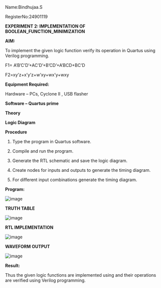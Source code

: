Name:Bindhujaa.S

RegisterNo:24901119


**EXPERIMENT 2: IMPLEMENTATION OF BOOLEAN_FUNCTION_MINIMIZATION**

**AIM:**

To implement the given logic function verify its operation in Quartus using Verilog programming.

F1= A’B’C’D’+AC’D’+B’CD’+A’BCD+BC’D 

F2=xy’z+x’y’z+w’xy+wx’y+wxy

**Equipment Required:**

Hardware – PCs, Cyclone II , USB flasher

**Software – Quartus prime**

**Theory**

**Logic Diagram**

**Procedure**

1.	Type the program in Quartus software.

2.	Compile and run the program.

3.	Generate the RTL schematic and save the logic diagram.

4.	Create nodes for inputs and outputs to generate the timing diagram.

5.	For different input combinations generate the timing diagram.


**Program:**

![image](https://github.com/user-attachments/assets/9570fb9a-0b8c-4074-b8f5-27bc04d338a4)


**TRUTH TABLE**

![image](https://github.com/user-attachments/assets/3f1040f5-0f7b-45c7-be4b-9120d34739d0)



**RTL IMPLEMENTATION**

![image](https://github.com/user-attachments/assets/3e302727-b72f-4c81-a37d-b1acfa50aba3)



**WAVEFORM OUTPUT**

![image](https://github.com/user-attachments/assets/ec801975-4b1e-40f5-b016-821a757842db)






**Result:**

Thus the given logic functions are implemented using and their operations are verified using Verilog programming.

